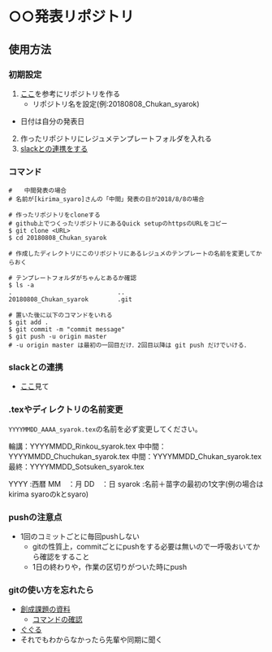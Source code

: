 # ○○発表リポジトリ

## 使用方法

### 初期設定
1. [ここ](https://github.com/hillive/documents/wiki/リポジトリを作る)を参考にリポジトリを作る
	* リポジトリ名を設定(例:20180808\_Chukan\_syarok)
  * 日付は自分の発表日
2. 作ったリポジトリにレジュメテンプレートフォルダを入れる
3. [slackとの連携をする](https://github.com/hillive/YYYYMMDD_Chukan_syarok#slack%E3%81%A8%E3%81%AE%E9%80%A3%E6%90%BA)

### コマンド
```shell
#　　中間発表の場合
# 名前が[kirima_syaro]さんの「中間」発表の日が2018/8/8の場合

# 作ったリポジトリをcloneする
# github上でつくったリポジトリにあるQuick setupのhttpsのURLをコピー
$ git clone <URL>
$ cd 20180808_Chukan_syarok

# 作成したディレクトリにこのリポジトリにあるレジュメのテンプレートの名前を変更してからおく

# テンプレートフォルダがちゃんとあるか確認
$ ls -a
.                             ..
20180808_Chukan_syarok        .git

# 置いた後に以下のコマンドをいれる
$ git add .
$ git commit -m "commit message"
$ git push -u origin master
# -u origin master は最初の一回目だけ．2回目以降は git push だけでいける．
```

### slackとの連携
- [ここ](https://github.com/hillive/documents/wiki/GitHubとSlackの連携)見て

### .texやディレクトリの名前変更
`YYYYMMDD_AAAA_syarok.tex`の名前を必ず変更してください。

輪講：YYYYMMDD_Rinkou_syarok.tex
中中間：YYYYMMDD_Chuchukan_syarok.tex
中間：YYYYMMDD_Chukan_syarok.tex
最終：YYYYMMDD_Sotsuken_syarok.tex

YYYY :西暦
MM　：月
DD　：日
syarok :名前＋苗字の最初の1文字(例の場合はkirima syaroのkとsyaro)

### pushの注意点
- 1回のコミットごとに毎回pushしない
  - gitの性質上，commitごとにpushをする必要は無いので一呼吸おいてから確認をすること
  - 1日の終わりや，作業の区切りがついた時にpush

### gitの使い方を忘れたら
- [創成課題の資料](https://github.com/hillive/documents)
  - [コマンドの確認](https://github.com/hillive/documents/wiki/Git%E5%85%A5%E9%96%80)
- [ぐぐる](https://www.google.co.jp)
- それでもわからなかったら先輩や同期に聞く
